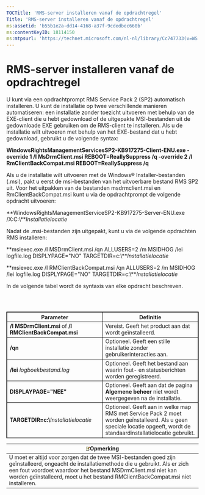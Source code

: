 ```yaml
---
TOCTitle: 'RMS-server installeren vanaf de opdrachtregel'
Title: 'RMS-server installeren vanaf de opdrachtregel'
ms:assetid: 'b55b1e2a-dd14-4168-a37f-9cdedbec660b'
ms:contentKeyID: 18114150
ms:mtpsurl: 'https://technet.microsoft.com/nl-nl/library/Cc747733(v=WS.10)'
---
```


RMS-server installeren vanaf de opdrachtregel
=============================================

U kunt via een opdrachtprompt RMS Service Pack 2 (SP2) automatisch installeren. U kunt de installatie op twee verschillende manieren automatiseren: een installatie zonder toezicht uitvoeren met behulp van de EXE-client die u hebt gedownload of de uitgepakte MSI-bestanden uit de gedownloade EXE gebruiken om de RMS-client te installeren. Als u de installatie wilt uitvoeren met behulp van het EXE-bestand dat u hebt gedownload, gebruikt u de volgende syntax:

**WindowsRightsManagementServicesSP2-KB917275-Client-ENU.exe -override 1 /I MsDrmClient.msi REBOOT=ReallySuppress /q -override 2 /I RmClientBackCompat.msi REBOOT=ReallySuppress /q**

Als u de installatie wilt uitvoeren met de Windows® Installer-bestanden (.msi), pakt u eerst de msi-bestanden van het uitvoerbare bestand RMS SP2 uit. Voor het uitpakken van de bestanden msdrmclient.msi en RmClientBackCompat.msi kunt u via de opdrachtprompt de volgende opdracht uitvoeren:

**WindowsRightsManagementServiceSP2-KB917275-Server-ENU.exe /X:C:\\***Installatielocatie*

Nadat de .msi-bestanden zijn uitgepakt, kunt u via de volgende opdrachten RMS installeren:

**msiexec.exe /I MSDrmClient.msi /qn ALLUSERS=2 /m MSIDHOG /lei logfile.log DISPLYPAGE="NO" TARGETDIR=c:\\***Installatielocatie*

**msiexec.exe /I RMClientBackCompat.msi /qn ALLUSERS=2 /m MSIDHOG /lei logfile.log DISPLYPAGE="NO" TARGETDIR=c:\\***Installatielocatie*

In de volgende tabel wordt de syntaxis van elke opdracht beschreven.

###  

 
<table style="border:1px solid black;">
<colgroup>
<col width="50%" />
<col width="50%" />
</colgroup>
<thead>
<tr class="header">
<th style="border:1px solid black;" >Parameter</th>
<th style="border:1px solid black;" >Definitie</th>
</tr>
</thead>
<tbody>
<tr class="odd">
<td style="border:1px solid black;"><strong>/I MSDrmClient.msi</strong> of <strong>/I RMClientBackCompat.msi</strong></td>
<td style="border:1px solid black;">Vereist. Geeft het product aan dat wordt geïnstalleerd.</td>
</tr>
<tr class="even">
<td style="border:1px solid black;"><strong>/qn</strong></td>
<td style="border:1px solid black;">Optioneel. Geeft een stille installatie zonder gebruikerinteracties aan.</td>
</tr>
<tr class="odd">
<td style="border:1px solid black;"><strong>/lei</strong> <em>logboekbestand.log</em></td>
<td style="border:1px solid black;">Optioneel. Geeft het bestand aan waarin fout- en statusberichten worden geregistreerd.</td>
</tr>
<tr class="even">
<td style="border:1px solid black;"><strong>DISPLAYPAGE=&quot;NEE&quot;</strong></td>
<td style="border:1px solid black;">Optioneel. Geeft aan dat de pagina <strong>Algemene beheer</strong> niet wordt weergegeven na de installatie.</td>
</tr>
<tr class="odd">
<td style="border:1px solid black;"><strong>TARGETDIR=c:\</strong><em>Installatielocatie</em></td>
<td style="border:1px solid black;">Optioneel. Geeft aan in welke map RMS met Service Pack 2 moet worden geïnstalleerd. Als u geen speciale locatie opgeeft, wordt de standaardinstallatielocatie gebruikt.</td>
</tr>
</tbody>
</table>
  
| ![](/security-updates/images/Cc747733.note(WS.10).gif)Opmerking                                                                                                                                                                                                                   |  
|----------------------------------------------------------------------------------------------------------------------------------------------------------------------------------------------------------------------------------------------------------------------------------------------|  
| U moet er altijd voor zorgen dat de twee MSI-bestanden goed zijn geïnstalleerd, ongeacht de installatiemethode die u gebruikt. Als er zich een fout voordoet waardoor het bestand MSDrmClient.msi niet kan worden geïnstalleerd, moet u het bestand RMClientBackCompat.msi niet installeren. |
